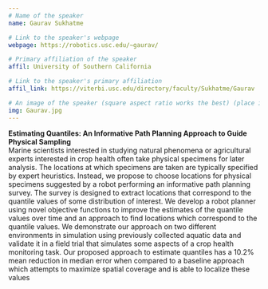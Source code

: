 ```yaml
---
# Name of the speaker
name: Gaurav Sukhatme

# Link to the speaker's webpage
webpage: https://robotics.usc.edu/~gaurav/

# Primary affiliation of the speaker
affil: University of Southern California

# Link to the speaker's primary affiliation
affil_link: https://viterbi.usc.edu/directory/faculty/Sukhatme/Gaurav

# An image of the speaker (square aspect ratio works the best) (place in the `assets/img/speakers` directory)
img: Gaurav.jpg
---
```

<!-- Whatever you write below will show up as the speaker's bio -->
**Estimating Quantiles: An Informative Path Planning Approach to Guide Physical Sampling**  
Marine scientists interested in studying natural phenomena or agricultural experts interested in crop health often take physical specimens for later analysis. The locations at which specimens are taken are typically specified by expert heuristics. Instead, we propose to choose locations for physical specimens suggested by a robot performing an informative path planning survey. The survey is designed to extract  locations that correspond to the quantile values of some distribution of interest. We develop a robot planner using novel objective functions to improve the estimates of the quantile values over time and an approach to find locations which correspond to the quantile values. We demonstrate our approach on two different environments in simulation using previously collected aquatic data and validate it in a field trial that simulates some aspects of a crop health monitoring task. Our proposed approach to estimate quantiles has a 10.2% mean reduction in median error when compared to a baseline approach which attempts to maximize spatial coverage and is able to localize these values
